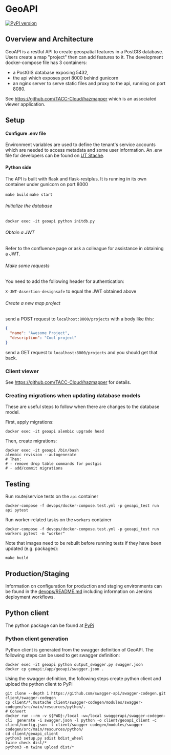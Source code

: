 # GeoAPI

[![PyPI version](https://badge.fury.io/py/geoapi-client.svg)](https://badge.fury.io/py/geoapi-client)

## Overview and Architecture

GeoAPI is a restful API to create geospatial features in a PostGIS database. Users create a map "project" then
can add features to it. The development docker-compose file has 3 containers: 
* a PostGIS database exposing 5432, 
* the api which exposes port 8000 behind gunicorn
* an nginx server to serve static files and proxy to the api, running on port 8080. 

See https://github.com/TACC-Cloud/hazmapper which is an associated viewer application.

## Setup

#### Configure .env file

Environment variables are used to define the tenant's service accounts which are needed to access metadata and some user
information. An .env file for developers can be found on [UT Stache](https://stache.utexas.edu/entry/892c730561534ed3b3d306dbf933455d).

#### Python side

The API is built with flask and flask-restplus. It is running in its own container
under gunicorn on port 8000

`make build`
`make start`

###### Initialize the database

`docker exec -it geoapi python initdb.py`

###### Obtain a JWT

Refer to the confluence page or ask a colleague for assistance in obtaining a JWT.

###### Make some requests

You need to add the following header for authentication:

`X-JWT-Assertion-designsafe` to equal the JWT obtained above

###### Create a new map project

send a POST request to `localhost:8000/projects` with a body like this: 

```json
{
  "name": "Awesome Project",
  "description": "Cool project"
}

```

send a GET request to `localhost:8000/projects` and you should get that back.

### Client viewer

See https://github.com/TACC-Cloud/hazmapper for details.

### Creating migrations when updating database models

These are useful steps to follow when there are changes to the database model.

First, apply migrations:

```
docker exec -it geoapi alembic upgrade head
```

Then, create migrations:

```
docker exec -it geoapi /bin/bash
alembic revision --autogenerate
# Then:
# - remove drop table commands for postgis
# - add/commit migrations
```

## Testing

Run route/service tests on the `api` container
```
docker-compose -f devops/docker-compose.test.yml -p geoapi_test run api pytest
```

Run worker-related tasks on the `workers` container
```
docker-compose -f devops/docker-compose.test.yml -p geoapi_test run workers pytest -m "worker"
```

Note that images need to be rebuilt before running tests if they have been updated (e.g. packages):
```
make build
```
## Production/Staging

Information on  configuration for production and staging environments can be found in the [devops/README.md](devops/README.md) including information
on Jenkins deployment workflows.


## Python client

The python package can be found at [PyPi](https://pypi.org/project/geoapi-client/)

### Python client generation

Python client is generated from the swagger definition of GeoAPI.  The following steps can be used to get swagger definition:
```
docker exec -it geoapi python output_swagger.py swagger.json
docker cp geoapi:/app/geoapi/swagger.json .
```

Using the swagger definition, the following steps create python client and upload the python client to PyPi
```
git clone --depth 1 https://github.com/swagger-api/swagger-codegen.git client/swagger-codegen
cp client/*.mustache client/swagger-codegen/modules/swagger-codegen/src/main/resources/python/.
# Convert
docker run --rm -v ${PWD}:/local -w=/local swaggerapi/swagger-codegen-cli  generate -i swagger.json -l python -o client/geoapi_client -c client/config.json -t client/swagger-codegen/modules/swagger-codegen/src/main/resources/python/
cd client/geoapi_client
python3 setup.py sdist bdist_wheel
twine check dist/*
python3 -m twine upload dist/*
```
